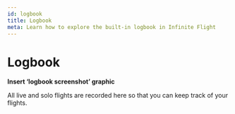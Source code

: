 ```yaml
---
id: logbook
title: Logbook
meta: Learn how to explore the built-in logbook in Infinite Flight
---
```


# Logbook



**Insert ‘logbook screenshot’ graphic**

 

All live and solo flights are recorded here so that you can keep track of your flights.